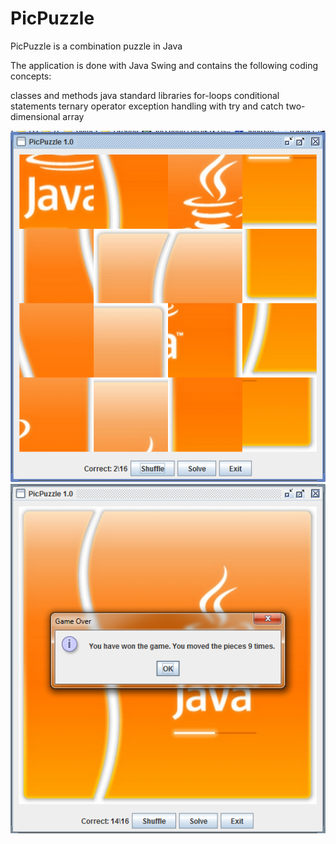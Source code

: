 # PicPuzzle
PicPuzzle is a combination puzzle in Java

The application is done with Java Swing and contains the following coding concepts:

classes and methods
java standard libraries
for-loops
conditional statements
ternary operator
exception handling with try and catch
two-dimensional array

![Screenshot](https://github.com/Dbof/PicPuzzle/blob/master/screenshot/screen_picpuzzle2.png)
![Screenshot](https://github.com/Dbof/PicPuzzle/blob/master/screenshot/screen_picpuzzle.png)
